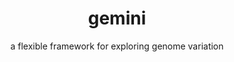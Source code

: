 ---
title: gemini
category: software
subtitle: a flexible framework for exploring genome variation
layout: blog_default
modal-id: 3
img: gemini.overview.png
thumbnail: gemini.png
alt: gemini.png
manuscript: http://journals.plos.org/ploscompbiol/article?id=10.1371/journal.pcbi.1003153
code: https://github.com/arq5x/gemini
docs: http://gemini.readthedocs.org/en/latest/
description: GEMINI (GEnome MINIng) is a flexible framework for exploring genetic variation in the context of the wealth of genome annotations available for the human genome. By placing genetic variants, sample phenotypes and genotypes, as well as genome annotations into an integrated database framework, GEMINI provides a simple, flexible, and powerful system for exploring genetic variation for rare disease and population genetics.
---
